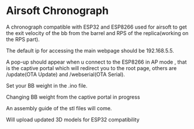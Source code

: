 # Airsoft Chronograph
A chronograph compatible with ESP32 and ESP8266 used for airsoft to get the exit velocity of the bb from the barrel and RPS of the replica(working on the RPS part).

The default ip for accessing the main webpage should be 192.168.5.5.

A pop-up should appear when u connect to the ESP8266 in AP mode , that is the captive portal which will redirect you to the root page, others are /update(OTA Update)
and /webserial(OTA Serial).

Set your BB weight in the .ino file.

Changing BB weight from the captive portal in progress

An assembly guide of the stl files will come.

Will upload updated 3D models for ESP32 compatibility
